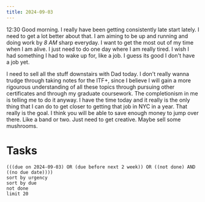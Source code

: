 ```yaml
---
title: 2024-09-03
---
```

12:30 Good morning. I really have been getting consistently late start lately. I need to get a lot better about that. I am aiming to be up and running and doing work by *8 AM* sharp everyday. I want to get the most out of my time when I am alive. I just need to do one day where I am really tired. I wish I had something I had to wake up for, like a job. I guess its good I don't have a job yet.

I need to sell all the stuff downstairs with Dad today. I don't really wanna trudge through taking notes for the ITF+, since I believe I will gain a more rigourous understanding of all these topics through pursuing other certificates and through my graduate coursework. The completionism in me is telling me to do it anyway. I have the time today and it really is the only thing that I can do to get closer to getting that job in NYC in a year. That really is the goal. I think you will be able to save enough money to jump over there. Like a band or two. Just need to get creative. Maybe sell some mushrooms.
# Tasks
```tasks
(((due on 2024-09-03) OR (due before next 2 week)) OR ((not done) AND ((no due date))))
sort by urgency
sort by due
not done
limit 20
```